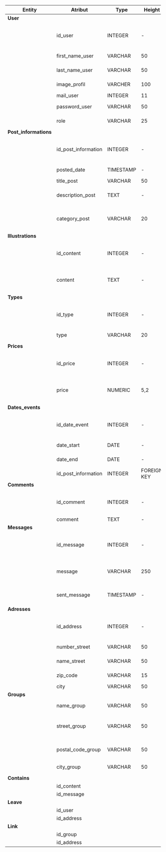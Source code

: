 | Entity                | Atribut             | Type      | Height      | Constraint                            | Description                                  | Exemple                                     |
| --------------------- | ------------------- | --------- | ----------- | ------------------------------------- | -------------------------------------------- | ------------------------------------------- |
| **User**              |                     |           |             |                                       |                                              |                                             |
|                       | id_user             | INTEGER   | -           | NOT NULL, PRIMARY KEY, AUTO INCREMENT | Unique user identifier                       | 0874628                                     |
|                       | first_name_user     | VARCHAR   | 50          | NOT NULL                              | User's first name                            | Selina                                      |
|                       | last_name_user      | VARCHAR   | 50          | NOT NULL                              | User's last name                             | Kyle                                        |
|                       | image_profil        | VARCHER   | 100         | Optionnel                             | User profile photo                           | https://eidnn_fdbkfkdbdj...                 |
|                       | mail_user           | INTEGER   | 11          | NOT NULL                              | User email                                   | theCat@eastEnd.got                          |
|                       | password_user       | VARCHAR   | 50          | NOT NULL                              | User password                                | /!cAt\*\*\*                                 |
|                       | role                | VARCHAR   | 25          | NOT NULL                              | The user's role                              | Admin                                       |
| **Post_informations** |                     |           |             |                                       |                                              |                                             |
|                       | id_post_information | INTEGER   | -           | NOT NULL, PRIMARY KEY, AUTO INCREMENT | Unique post identifier                       | 98567                                       |
|                       | posted_date         | TIMESTAMP | -           | NOT NULL                              | Date of publication                          | 04/02/2024                                  |
|                       | title_post          | VARCHAR   | 50          | NOT NULL                              | Title of post                                | Chat trouvé                                 |
|                       | description_post    | TEXT      | -           | NOT NULL                              | Descriptive content of the publication       | J'ai trouvé un chat au coin entre la rue... |
|                       | category_post       | VARCHAR   | 20          | NOT NULL                              | Category to which the publication belongs    | Perdu/Trouvé                                |
| **Illustrations**     |                     |           |             |                                       |                                              |                                             |
|                       | id_content          | INTEGER   | -           | NOT NULL, PRIMARY KEY, AUTO INCREMENT | Unique content identifier                    | 0287                                        |
|                       | content             | TEXT      | -           | NOT NULL                              | Images, videos to illustrate the publication | https://cat_image...                        |
| **Types**             |                     |           |             |                                       |                                              |                                             |
|                       | id_type             | INTEGER   | -           | NOT NULL, PRIMARY KEY, AUTO INCREMENT | Unique type identifier                       | 02641                                       |
|                       | type                | VARCHAR   | 20          | NOT NULL                              | publication type                             | Services                                    |
| **Prices**            |                     |           |             |                                       |                                              |                                             |
|                       | id_price            | INTEGER   | -           | NOT NULL, PRIMARY KEY, AUTO INCREMENT | Unique price identifier                      | 00283920                                    |
|                       | price               | NUMERIC   | 5,2         | NOT NULL                              | Price of a purchase-type publication         | 56,00                                       |
| **Dates_events**      |                     |           |             |                                       |                                              |                                             |
|                       | id_date_event       | INTEGER   | -           | NOT NULL, PRIMARY KEY, AUTO INCREMENT | Unique date event identifier                 | 070098                                      |
|                       | date_start          | DATE      | -           | NOT NULL                              | Event start date                             | 20/06/2024                                  |
|                       | date_end            | DATE      | -           | Optionnel                             | Event end date                               | 28/07/2024                                  |
|                       | id_post_information | INTEGER   | FOREIGN KEY |
| **Comments**          |                     |           |             |                                       |                                              |                                             |
|                       | id_comment          | INTEGER   | -           | NOT NULL, PRIMARY KEY, AUTO INCREMENT | Unique comment identifier                    | 0543268                                     |
|                       | comment             | TEXT      | -           | NOT NULL                              |                                              |                                             |
| **Messages**          |                     |           |             |                                       |                                              |                                             |
|                       | id_message          | INTEGER   | -           | NOT NULL, PRIMARY KEY, AUTO INCREMENT | Unique message identifier                    | 00123                                       |
|                       | message             | VARCHAR   | 250         | NOT NULL                              | Text written by a user about a publication   | Bonjour, j'ai besoin de tes services...     |
|                       | sent_message        | TIMESTAMP | -           | NOT NULL                              | Date the message was sent                    | 14/09/2024 16:20                            |
| **Adresses**          |                     |           |             |                                       |                                              |                                             |
|                       | id_address          | INTEGER   | -           | NOT NULL, PRIMARY KEY, AUTO INCREMENT | Unique address identifier                    | 065400                                      |
|                       | number_street       | VARCHAR   | 50          | Optionnel                             | User's voice number                          | 23                                          |
|                       | name_street         | VARCHAR   | 50          | NOT NULL                              | User's street name                           | Midtown avenue                              |
|                       | zip_code            | VARCHAR   | 15          | NOT NULL                              | User's postal code                           | 19880                                       |
|                       | city                | VARCHAR   | 50          | NOT NULL                              | User's city                                  | Gotham                                      |
| **Groups**            |                     |           |             |                                       |                                              |                                             |
|                       | name_group          | VARCHAR   | 50          | NOT NULL                              | Neighborhood group name                      | Les résidences occitanes                    |
|                       | street_group        | VARCHAR   | 50          | NOT NULL                              | The street name of neighborhood group        | Avenue d'Occitnaie                          |
|                       | postal_code_group   | VARCHAR   | 50          | NOT NULL                              | Neighborhood group's postal code             | 31011                                       |
|                       | city_group          | VARCHAR   | 50          | NOT NULL                              | Neighborhood group's city                    | Toulouse                                    |
| **Contains**          |                     |           |
|                       | id_content          |
|                       | id_message          |           |
| **Leave**             |
|                       | id_user             |
|                       | id_address          |
| **Link**              |
|                       | id_group            |
|                       | id_address          |           |
